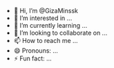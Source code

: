 - 👋 Hi, I’m @GizaMinssk
- 👀 I’m interested in ...
- 🌱 I’m currently learning ...
- 💞️ I’m looking to collaborate on ...
- 📫 How to reach me ...
- 😄 Pronouns: ...
- ⚡ Fun fact: ...

<!---
GizaMinssk/GizaMinssk is a ✨ special ✨ repository because its `README.md` (this file) appears on your GitHub profile.
You can click the Preview link to take a look at your changes.
--->
